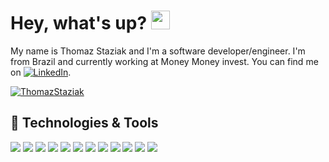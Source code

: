 # Hey, what's up? <img src="https://raw.githubusercontent.com/MartinHeinz/MartinHeinz/master/wave.gif" width="30px">

My name is Thomaz Staziak and I'm a software developer/engineer. I'm from Brazil and currently working at Money Money invest. You can find me on [![LinkedIn][3.2]][3].

[![ThomazStaziak](https://komarev.com/ghpvc/?username=ThomazStaziak)](https://github.com/ThomazStaziak)

## 🔧 Technologies & Tools
![](https://img.shields.io/badge/OS-Linux-informational?style=flat&logo=linux&logoColor=white&color=2bbc8a)
![](https://img.shields.io/badge/OS-MacOS-informational?style=flat&logo=apple&logoColor=white&color=2bbc8a)
![](https://img.shields.io/badge/OS-Windows-informational?style=flat&logo=windows&logoColor=white&color=2bbc8a)
![](https://img.shields.io/badge/Code-JavaScript-informational?style=flat&logo=javascript&logoColor=white&color=2bbc8a)
![](https://img.shields.io/badge/Code-PHP-informational?style=flat&logo=php&logoColor=white&color=2bbc8a)
![](https://img.shields.io/badge/Code-Node.js-informational?style=flat&logo=node.js&logoColor=white&color=2bbc8a)
![](https://img.shields.io/badge/Code-React-informational?style=flat&logo=react&logoColor=white&color=2bbc8a)
![](https://img.shields.io/badge/Shell-Bash-informational?style=flat&logo=gnu-bash&logoColor=white&color=2bbc8a)
![](https://img.shields.io/badge/Tools-PostgreSQL-informational?style=flat&logo=postgresql&logoColor=white&color=2bbc8a)
![](https://img.shields.io/badge/Tools-MySQL-informational?style=flat&logo=mysql&logoColor=white&color=2bbc8a)
![](https://img.shields.io/badge/Tools-Docker-informational?style=flat&logo=docker&logoColor=white&color=2bbc8a)
![](https://img.shields.io/badge/Cloud-Heroku-informational?style=flat&logo=heroku&logoColor=white&color=2bbc8a)


<!-- ## &#x1f4c8; GitHub Stats


<a href="https://github.com/ThomazStaziak">
  <img height="180em" src="https://github-readme-stats.vercel.app/api/top-langs/?username=ThomazStaziak&layout=compact&langs_count=7&theme=dark&hide=html,css,scss"/>
</a>
<a href="https://github.com/ThomazStaziak">
  <img height="180em" src="https://github-readme-stats.vercel.app/api?username=ThomazStaziak&show_icons=true&theme=dark&include_all_commits=true&count_private=true"/>
</a>

<a href="https://github.com/ThomazStaziak/42-Silicon_Valley">
  <img align="center" src="https://github-readme-stats.vercel.app/api/pin/?username=ThomazStaziak&repo=42-Silicon_Valley&title_color=ffffff&text_color=c9cacc&icon_color=2bbc8a&bg_color=1d1f21" />
</a>


<a href="https://github.com/ThomazStaziak/thomazstaziak.github.io">
  <img align="center" src="https://github-readme-stats.vercel.app/api/pin/?username=ThomazStaziak&repo=thomazstaziak.github.io&title_color=ffffff&text_color=c9cacc&icon_color=2bbc8a&bg_color=1d1f21" />
</a>     -->

<!-- links to social media icons -->

[2.2]: http://i.imgur.com/9I6NRUm.png (github icon without padding)
[3.2]: https://raw.githubusercontent.com/MartinHeinz/MartinHeinz/master/linkedin-3-16.png (LinkedIn icon without padding)


<!-- links to your social media accounts -->

[2]: https://github.com/ThomazStaziak
[3]: https://www.linkedin.com/in/thomaz-staziak-87100b158/


